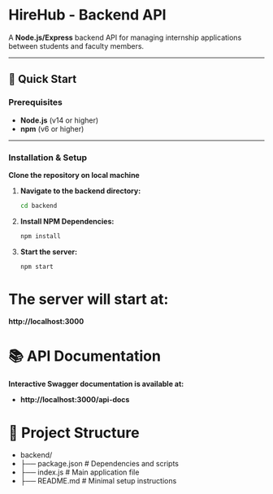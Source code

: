 # HireHub - Backend API

A **Node.js/Express** backend API for managing internship applications between students and faculty members.

---

## 🚀 Quick Start

### **Prerequisites**
- **Node.js** (v14 or higher)
- **npm** (v6 or higher)

---

### **Installation & Setup**

**Clone the repository on local machine**

1. **Navigate to the backend directory:**
   ```bash
   cd backend

2. **Install NPM Dependencies:**
   ```bash
   npm install

3. **Start the server:**
   ```bash
   npm start

# The server will start at:
 **http://localhost:3000**

 # 📚 API Documentation
 **Interactive Swagger documentation is available at:**
 - **http://localhost:3000/api-docs**

# 📂 Project Structure
- backend/
- ├── package.json          # Dependencies and scripts
- ├── index.js             # Main application file
- ├── README.md           # Minimal setup instructions 

